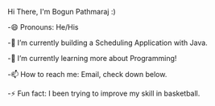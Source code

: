  Hi There, I'm Bogun Pathmaraj :)


-😄 Pronouns: He/His

-🔭 I’m currently building a Scheduling Application with Java.

-🌱 I’m currently learning more about Programming!

-📫 How to reach me: Email, check down below.

-⚡ Fun fact: I been trying to improve my skill in basketball.
